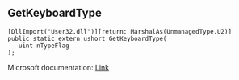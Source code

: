 ## GetKeyboardType

```
[DllImport("User32.dll")][return: MarshalAs(UnmanagedType.U2)]
public static extern ushort GetKeyboardType(
   uint nTypeFlag
);
```

Microsoft documentation: [Link](https://docs.microsoft.com/en-us/windows/win32/api/winuser/nf-winuser-getkeyboardtype)
